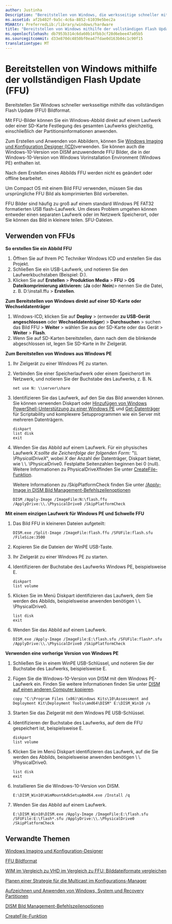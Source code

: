 ```yaml
---
author: Justinha
Description: "Bereitstellen von Windows, die werksseitige schneller mithilfe das Bildformat vollständige Flash Update (FFU)."
ms.assetid: af2b402f-9a5c-4c6a-8852-61039e5bec2a
MSHAttr: PreferredLib:/library/windows/hardware
title: "Bereitstellen von Windows mithilfe der vollständigen Flash Update (FFU)"
ms.openlocfilehash: db7953b314c6da60b14fbb3cf28d6ebee47a05b5
ms.sourcegitcommit: d33e870dc4850bf0ea47fdae0d163b04c1c90f15
translationtype: MT
---
```

# <a name="deploy-windows-using-full-flash-update-ffu"></a>Bereitstellen von Windows mithilfe der vollständigen Flash Update (FFU)


Bereitstellen Sie Windows schneller werksseitige mithilfe das vollständigen Flash Update (FFU) Bildformat.

Mit FFU-Bilder können Sie ein Windows-Abbild direkt auf einem Laufwerk oder einer SD-Karte Festlegung des gesamten Laufwerks gleichzeitig, einschließlich der Partitionsinformationen anwenden.

Zum Erstellen und Anwenden von Abbildern, können Sie [Windows Imaging und Konfiguration Designer (ICD)](https://msdn.microsoft.com/library/windows/hardware/dn916112.aspx)verwenden. Sie können auch die Windows-10-Version von DISM anzuwendende FFU Bilder, die in der Windows-10-Version von Windows Vorinstallation Environment (Windows PE) enthalten ist.

Nach dem Erstellen eines Abbilds FFU werden nicht es geändert oder offline bearbeitet.

Um Compact OS mit einem Bild FFU verwenden, müssen Sie das ursprüngliche FFU Bild als komprimierten Bild vorbereiten.

FFU Bilder sind häufig zu groß auf einem standard Windows PE FAT32 formatierten USB flash-Laufwerk. Um dieses Problem umgehen können entweder einen separaten Laufwerk oder im Netzwerk Speicherort, oder Sie können das Bild in kleinere teilen. SFU-Dateien.

## <a name="span-idusingffusspanspan-idusingffusspanspan-idusingffusspanusing-ffus"></a><span id="Using___FFUs"></span><span id="using___ffus"></span><span id="USING___FFUS"></span>Verwenden von FFUs


**So erstellen Sie ein Abbild FFU**

1.  Öffnen Sie auf Ihrem PC Techniker Windows ICD und erstellen Sie das Projekt.
2.  Schließen Sie ein USB-Laufwerk, und notieren Sie den Laufwerkbuchstaben (Beispiel: D:).
3.  Klicken Sie auf **Erstellen** &gt; **Produktion Media** &gt; **FFU** &gt; **OS Dateikomprimierung aktivieren:** (**Ja** oder **Nein**)&gt; nennen Sie die Datei, z. B. D:\\install.ffu &gt; **Erstellen**.

**Zum Bereitstellen von Windows direkt auf einer SD-Karte oder Wechseldatenträger**

1.  Windows-ICD, klicken Sie auf **Deploy** &gt; (entweder **zu USB-Gerät angeschlossen** oder **Wechseldatenträger**) &gt; **Durchsuchen** &gt; suchen das Bild FFU &gt; **Weiter** &gt; wählen Sie aus der SD-Karte oder das Gerät &gt; **Weiter** &gt; **Flash**.
2.  Wenn Sie auf SD-Karten bereitstellen, dann nach dem die blinkende abgeschlossen ist, legen Sie SD-Karte in Ihr Zielgerät.

**Zum Bereitstellen von Windows aus Windows PE**

1.  Ihr Zielgerät zu einer Windows PE zu starten.
2.  Verbinden Sie einer Speicherlaufwerk oder einem Speicherort im Netzwerk, und notieren Sie der Buchstabe des Laufwerks, z. B. N.

    ``` syntax
    net use N: \\server\share
    ```

3.  Identifizieren Sie das Laufwerk, auf den Sie das Bild anwenden können. Sie können verwenden Diskpart oder [Hinzufügen von Windows PowerShell-Unterstützung zu einer Windows PE](winpe-adding-powershell-support-to-windows-pe.md) und [Get-Datenträger](https://technet.microsoft.com/library/hh848657.aspx) für Scriptability und komplexere Setupprogrammen wie ein Server mit mehreren Datenträgern. 

    ``` syntax
    diskpart 
    list disk
    exit
    ```

4.  Wenden Sie das Abbild auf einem Laufwerk. Für ein physisches Laufwerk *X:*sollte die Zeichenfolge der folgenden Form: "\\\\. \\PhysicalDrive*X*", wobei *X* der Anzahl der Datenträger, Diskpart bietet, wie \\ \\. \\PhysicalDrive0. Festplatte Seitenzahlen beginnen bei 0 (null). Weitere Informationen zu PhysicalDrive*X*finden Sie unter [CreateFile-Funktion](https://msdn.microsoft.com/library/windows/desktop/aa363858.aspx).
    
    Weitere Informationen zu /SkipPlatformCheck finden Sie unter [/Apply-Image in DISM Bild Management-Befehlszeilenoptionen](https://msdn.microsoft.com/en-us/windows/hardware/commercialize/manufacture/desktop/dism-image-management-command-line-options-s14#apply-image) 

    ``` syntax
    DISM /Apply-Image /ImageFile:N:\flash.ffu /ApplyDrive:\\.\PhysicalDrive0 /SkipPlatformCheck
    ```

**Mit einem einzigen Laufwerk für Windows PE und Schwelle FFU**

1.  Das Bild FFU in kleineren Dateien aufgeteilt:

    ``` syntax
    DISM.exe /Split-Image /ImageFile:flash.ffu /SFUFile:flash.sfu /FileSize:3500
    ```

2.  Kopieren Sie die Dateien der WinPE USB-Taste.
3.  Ihr Zielgerät zu einer Windows PE zu starten.
4.  Identifizieren der Buchstabe des Laufwerks Windows PE, beispielsweise E.

    ``` syntax
    diskpart
    list volume
    ```

5.  Klicken Sie im Menü Diskpart identifizieren das Laufwerk, dem Sie werden des Abbilds, beispielsweise anwenden benötigen \\ \\. \\PhysicalDrive0.

    ``` syntax 
    list disk
    exit
    ```

6.  Wenden Sie das Abbild auf einem Laufwerk.

    ``` syntax
    DISM.exe /Apply-Image /ImageFile:E:\flash.sfu /SFUFile:flash*.sfu /ApplyDrive:\\.\PhysicalDrive0 /SkipPlatformCheck
    ```

**Verwenden eine vorherige Version von Windows PE**

1.  Schließen Sie in einem WinPE USB-Schlüssel, und notieren Sie der Buchstabe des Laufwerks, beispielsweise E.
2.  Fügen Sie die Windows-10-Version von DISM mit dem Windows PE-Laufwerk ein. Finden Sie weitere Informationen finden Sie unter [DISM auf einen anderen Computer kopieren](copy-dism-to-another-computer.md).

    ``` syntax
    copy "C:\Program Files (x86)\Windows Kits\10\Assessment and Deployment Kit\Deployment Tools\amd64\DISM" E:\DISM_Win10 /s
    ```

3.  Starten Sie das Zielgerät mit dem Windows PE USB-Schlüssel.
4.  Identifizieren der Buchstabe des Laufwerks, auf dem die FFU gespeichert ist, beispielsweise E.

    ``` syntax
    diskpart
    list volume
    ```

5.  Klicken Sie im Menü Diskpart identifizieren das Laufwerk, auf die Sie werden des Abbilds, beispielsweise anwenden benötigen \\ \\. \\PhysicalDrive0.

    ``` syntax
    list disk
    exit
    ```

6.  Installieren Sie die Windows-10-Version von DISM.

    ``` syntax
    E:\DISM_Win10\WimMountAdkSetupAmd64.exe /Install /q
    ```

7.  Wenden Sie das Abbild auf einem Laufwerk.

    ``` syntax
    E:\DISM_Win10\DISM.exe /Apply-Image /ImageFile:E:\flash.sfu /SFUFile:E:\flash*.sfu /ApplyDrive:\\.\PhysicalDrive0 /SkipPlatformCheck
    ```

## <a name="span-idrelatedtopicsspanrelated-topics"></a><span id="related_topics"></span>Verwandte Themen

[Windows Imaging und Konfiguration-Designer](https://msdn.microsoft.com/library/windows/hardware/dn916113)

[FFU Bildformat](../mobile/ffu-image-format.md)

[WIM im Vergleich zu VHD im Vergleich zu FFU: Bilddateiformate vergleichen](wim-vs-ffu-image-file-formats.md)

[Planen einer Strategie für die Multicast im Konfigurations-Manager](http://go.microsoft.com/fwlink/?LinkId=286313)

[Aufzeichnen und Anwenden von Windows, System und Recovery Partitionen](capture-and-apply-windows-system-and-recovery-partitions.md)

[DISM Bild Management-Befehlszeilenoptionen](dism-image-management-command-line-options-s14.md)

[CreateFile-Funktion](https://msdn.microsoft.com/library/windows/desktop/aa363858.aspx)

 




